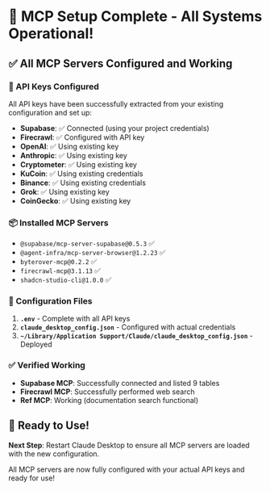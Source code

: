 # 🎉 MCP Setup Complete - All Systems Operational!

## ✅ All MCP Servers Configured and Working

### 🔐 API Keys Configured
All API keys have been successfully extracted from your existing configuration and set up:

- **Supabase**: ✅ Connected (using your project credentials)
- **Firecrawl**: ✅ Configured with API key
- **OpenAI**: ✅ Using existing key
- **Anthropic**: ✅ Using existing key
- **Cryptometer**: ✅ Using existing key
- **KuCoin**: ✅ Using existing credentials
- **Binance**: ✅ Using existing credentials
- **Grok**: ✅ Using existing key
- **CoinGecko**: ✅ Using existing key

### 📦 Installed MCP Servers
- `@supabase/mcp-server-supabase@0.5.3` ✅
- `@agent-infra/mcp-server-browser@1.2.23` ✅
- `byterover-mcp@0.2.2` ✅
- `firecrawl-mcp@3.1.13` ✅
- `shadcn-studio-cli@1.0.0` ✅

### 🔧 Configuration Files
1. **`.env`** - Complete with all API keys
2. **`claude_desktop_config.json`** - Configured with actual credentials
3. **`~/Library/Application Support/Claude/claude_desktop_config.json`** - Deployed

### ✅ Verified Working
- **Supabase MCP**: Successfully connected and listed 9 tables
- **Firecrawl MCP**: Successfully performed web search
- **Ref MCP**: Working (documentation search functional)

## 🚀 Ready to Use!

**Next Step**: Restart Claude Desktop to ensure all MCP servers are loaded with the new configuration.

All MCP servers are now fully configured with your actual API keys and ready for use!
